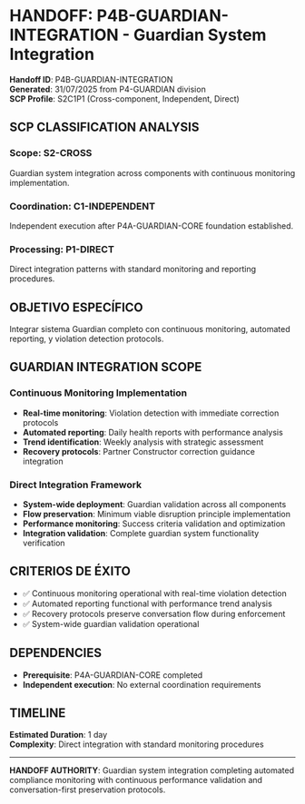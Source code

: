 # HANDOFF: P4B-GUARDIAN-INTEGRATION - Guardian System Integration

**Handoff ID**: P4B-GUARDIAN-INTEGRATION  
**Generated**: 31/07/2025 from P4-GUARDIAN division  
**SCP Profile**: S2C1P1 (Cross-component, Independent, Direct)

## SCP CLASSIFICATION ANALYSIS

### **Scope: S2-CROSS**
Guardian system integration across components with continuous monitoring implementation.

### **Coordination: C1-INDEPENDENT**
Independent execution after P4A-GUARDIAN-CORE foundation established.

### **Processing: P1-DIRECT**
Direct integration patterns with standard monitoring and reporting procedures.

## OBJETIVO ESPECÍFICO

Integrar sistema Guardian completo con continuous monitoring, automated reporting, y violation detection protocols.

## GUARDIAN INTEGRATION SCOPE

### **Continuous Monitoring Implementation**
- **Real-time monitoring**: Violation detection with immediate correction protocols
- **Automated reporting**: Daily health reports with performance analysis
- **Trend identification**: Weekly analysis with strategic assessment
- **Recovery protocols**: Partner Constructor correction guidance integration

### **Direct Integration Framework**
- **System-wide deployment**: Guardian validation across all components
- **Flow preservation**: Minimum viable disruption principle implementation
- **Performance monitoring**: Success criteria validation and optimization
- **Integration validation**: Complete guardian system functionality verification

## CRITERIOS DE ÉXITO

- ✅ Continuous monitoring operational with real-time violation detection
- ✅ Automated reporting functional with performance trend analysis
- ✅ Recovery protocols preserve conversation flow during enforcement
- ✅ System-wide guardian validation operational

## DEPENDENCIES

- **Prerequisite**: P4A-GUARDIAN-CORE completed
- **Independent execution**: No external coordination requirements

## TIMELINE

**Estimated Duration**: 1 day  
**Complexity**: Direct integration with standard monitoring procedures

---

**HANDOFF AUTHORITY**: Guardian system integration completing automated compliance monitoring with continuous performance validation and conversation-first preservation protocols.